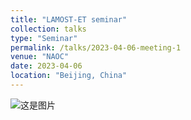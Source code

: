 ```yaml
---
title: "LAMOST-ET seminar"
collection: talks
type: "Seminar"
permalink: /talks/2023-04-06-meeting-1
venue: "NAOC"
date: 2023-04-06
location: "Beijing, China"
---
```


![这是图片](../images/lamoet.jpg "LAMOST-ET")
